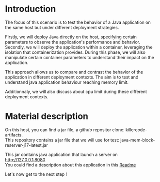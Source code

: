  
# Introduction

The focus of this scenario is to test the behavior of a Java application on the same host but under different deployment strategies. 

Firstly, we will deploy Java directly on the host, specifying certain parameters to observe the application's performance and behavior. 
Secondly, we will deploy the application within a container, leveraging the isolation that containerization provides. During this phase, we will also manipulate certain container parameters to understand their impact on the application. 

This approach allows us to compare and contrast the behavior of the application in different deployment contexts. The aim is to test and understand java application behaviour reaching memory limit.

Additionnaly, we will also discuss about cpu limit during these different deployment contexts.

# Material description

On this host, you can find a jar file, a github repositor clone: killercode-artifacts.  
This repository contains a jar file that we will use for test:   java-mem-block-reserver-j17-latest.jar  

This jar contains  java application that launch a server on http://127.0.0.1:8080  
You could find a description about this application in this [Readme](https://github.com/techlabfdj/killercoda/blob/main/java-mem-block-reserver/README.md)

Let's now get to the next step !
